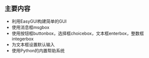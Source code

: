 ## 主要内容
- 利用EasyGUI构建简单的GUI
- 使用消息框msgbox
- 使用按钮框buttonbox，选择框choicebox，文本框enterbox，整数框integerbox
- 为文本框设置默认输入
- 使用Python的内置帮助系统